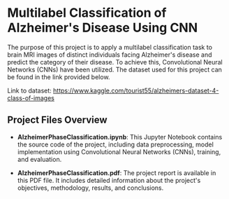 # Multilabel Classification of Alzheimer's Disease Using CNN

The purpose of this project is to apply a multilabel classification task to brain MRI images of distinct individuals facing Alzheimer's disease and predict the category of their disease. To achieve this, Convolutional Neural Networks (CNNs) have been utilized. The dataset used for this project can be found in the link provided below.

Link to dataset: https://www.kaggle.com/tourist55/alzheimers-dataset-4-class-of-images

## Project Files Overview

- **AlzheimerPhaseClassification.ipynb**: This Jupyter Notebook contains the source code of the project, including data preprocessing, model implementation using Convolutional Neural Networks (CNNs), training, and evaluation.

- **AlzheimerPhaseClassification.pdf**: The project report is available in this PDF file. It includes detailed information about the project's objectives, methodology, results, and conclusions.
